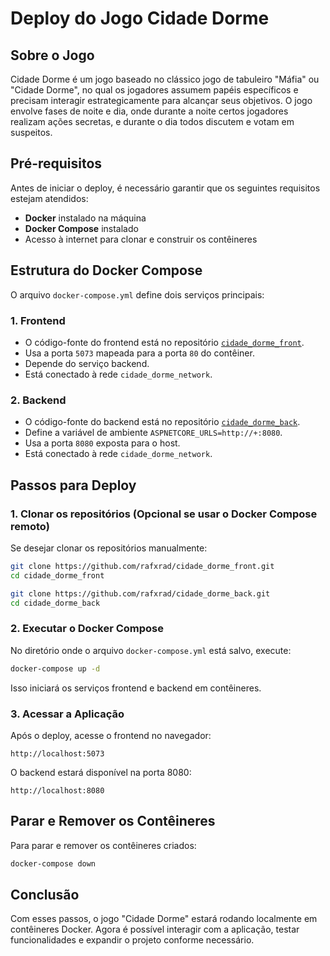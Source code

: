 # Deploy do Jogo Cidade Dorme

## Sobre o Jogo

Cidade Dorme é um jogo baseado no clássico jogo de tabuleiro "Máfia" ou "Cidade Dorme", no qual os jogadores assumem papéis específicos e precisam interagir estrategicamente para alcançar seus objetivos. O jogo envolve fases de noite e dia, onde durante a noite certos jogadores realizam ações secretas, e durante o dia todos discutem e votam em suspeitos.

## Pré-requisitos

Antes de iniciar o deploy, é necessário garantir que os seguintes requisitos estejam atendidos:

- **Docker** instalado na máquina
- **Docker Compose** instalado
- Acesso à internet para clonar e construir os contêineres

## Estrutura do Docker Compose

O arquivo `docker-compose.yml` define dois serviços principais:

### 1. Frontend
- O código-fonte do frontend está no repositório [`cidade_dorme_front`](https://github.com/rafxrad/cidade_dorme_front.git).
- Usa a porta `5073` mapeada para a porta `80` do contêiner.
- Depende do serviço backend.
- Está conectado à rede `cidade_dorme_network`.

### 2. Backend
- O código-fonte do backend está no repositório [`cidade_dorme_back`](https://github.com/rafxrad/cidade_dorme_back.git).
- Define a variável de ambiente `ASPNETCORE_URLS=http://+:8080`.
- Usa a porta `8080` exposta para o host.
- Está conectado à rede `cidade_dorme_network`.

## Passos para Deploy

### 1. Clonar os repositórios (Opcional se usar o Docker Compose remoto)
Se desejar clonar os repositórios manualmente:
```sh
git clone https://github.com/rafxrad/cidade_dorme_front.git
cd cidade_dorme_front
```
```sh
git clone https://github.com/rafxrad/cidade_dorme_back.git
cd cidade_dorme_back
```

### 2. Executar o Docker Compose
No diretório onde o arquivo `docker-compose.yml` está salvo, execute:
```sh
docker-compose up -d
```
Isso iniciará os serviços frontend e backend em contêineres.

### 3. Acessar a Aplicação
Após o deploy, acesse o frontend no navegador:
```
http://localhost:5073
```
O backend estará disponível na porta 8080:
```
http://localhost:8080
```

## Parar e Remover os Contêineres
Para parar e remover os contêineres criados:
```sh
docker-compose down
```

## Conclusão
Com esses passos, o jogo "Cidade Dorme" estará rodando localmente em contêineres Docker. Agora é possível interagir com a aplicação, testar funcionalidades e expandir o projeto conforme necessário.

